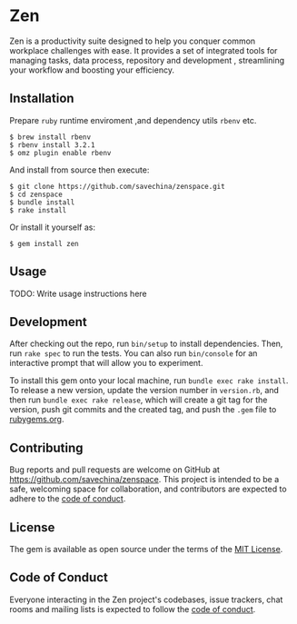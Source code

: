 # Zen

Zen is a productivity suite designed to help you conquer common workplace challenges with ease. It provides a set of integrated tools for managing tasks, data process, repository and development , streamlining your workflow and boosting your efficiency.

## Installation

Prepare `ruby` runtime enviroment ,and dependency utils `rbenv` etc.

    $ brew install rbenv 
    $ rbenv install 3.2.1
    $ omz plugin enable rbenv

And install from source then execute:

    $ git clone https://github.com/savechina/zenspace.git
    $ cd zenspace
    $ bundle install
    $ rake install

Or install it yourself as:

    $ gem install zen

## Usage

TODO: Write usage instructions here

## Development

After checking out the repo, run `bin/setup` to install dependencies. Then, run `rake spec` to run the tests. You can also run `bin/console` for an interactive prompt that will allow you to experiment.

To install this gem onto your local machine, run `bundle exec rake install`. To release a new version, update the version number in `version.rb`, and then run `bundle exec rake release`, which will create a git tag for the version, push git commits and the created tag, and push the `.gem` file to [rubygems.org](https://rubygems.org).

## Contributing

Bug reports and pull requests are welcome on GitHub at https://github.com/savechina/zenspace. This project is intended to be a safe, welcoming space for collaboration, and contributors are expected to adhere to the [code of conduct](https://github.com/savechina/zenspace/blob/master/CODE_OF_CONDUCT.md).

## License

The gem is available as open source under the terms of the [MIT License](https://opensource.org/licenses/MIT).

## Code of Conduct

Everyone interacting in the Zen project's codebases, issue trackers, chat rooms and mailing lists is expected to follow the [code of conduct](https://github.com/savechina/zenspace/blob/master/CODE_OF_CONDUCT.md).
